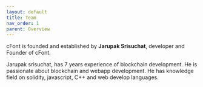 ```yaml
---
layout: default
title: Team
nav_order: 1
parent: Overview
---
```


cFont is founded and established by **Jarupak Srisuchat**, developer and Founder of cFont.

Jarupak srisuchat, has 7 years experience of blockchain development. He is passionate about blockchain and webapp development. 
He has knowledge field on solidity, javascript, C++ and web develop languages.
